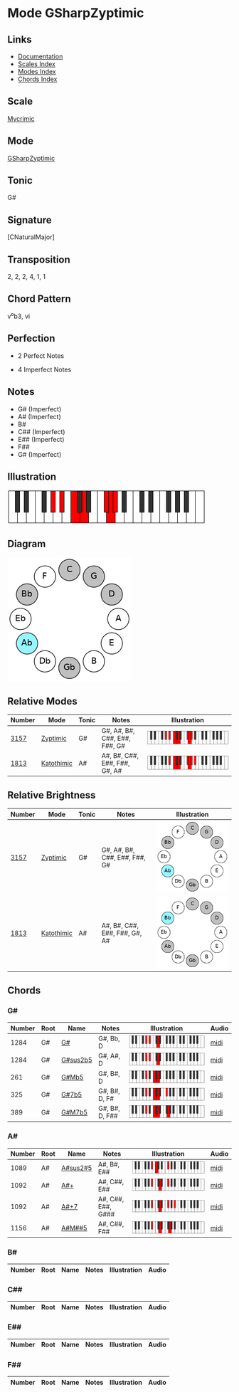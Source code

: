 # Mode GSharpZyptimic

## Links

- [Documentation](README.md)
- [Scales Index](Scales.md)
- [Modes Index](Modes.md)
- [Chords Index](Chords.md)

## Scale

[Mycrimic](ScaleMycrimic.md)

## Mode

[GSharpZyptimic](ModeGSharpZyptimic.md)

## Tonic

G#

## Signature

[CNaturalMajor]

## Transposition

2, 2, 2, 4, 1, 1

## Chord Pattern

v⁰b3, vi

## Perfection

 - 2 Perfect Notes

 - 4 Imperfect Notes

## Notes

- G# (Imperfect)
- A# (Imperfect)
- B#
- C## (Imperfect)
- E## (Imperfect)
- F##
- G# (Imperfect)

## Illustration

![GSharpZyptimic](ModeGSharpZyptimic.png)

## Diagram

![GSharpZyptimic](CircleModeGSharpZyptimic.png)

## Relative Modes

| Number | Mode | Tonic | Notes | Illustration |
|--------|------|-------|-------|--------------|
| [3157](https://ianring.com/musictheory/scales/3157) | [Zyptimic](ModeZyptimic.md) | G# | G#, A#, B#, C##, E##, F##, G# | ![GSharpZyptimic](ModeGSharpZyptimic.png) |
| [1813](https://ianring.com/musictheory/scales/1813) | [Katothimic](ModeKatothimic.md) | A# | A#, B#, C##, E##, F##, G#, A# | ![ASharpKatothimic](ModeASharpKatothimic.png) |
## Relative Brightness

| Number | Mode | Tonic | Notes | Illustration |
|--------|------|-------|-------|--------------|
| [3157](https://ianring.com/musictheory/scales/3157) | [Zyptimic](ModeZyptimic.md) | G# | G#, A#, B#, C##, E##, F##, G# | ![GSharpZyptimic](CircleModeGSharpZyptimic.png) |
| [1813](https://ianring.com/musictheory/scales/1813) | [Katothimic](ModeKatothimic.md) | A# | A#, B#, C##, E##, F##, G#, A# | ![ASharpKatothimic](CircleModeASharpKatothimic.png) |

## Chords

### G#

| Number | Root | Name | Notes | Illustration | Audio |
|--------|------|------|-------|--------------|-------|
| 1284 | G# | [G#](ChordGSharpDiminishedFlatThird.md) | G#, Bb, D | ![G#](ChordGSharpDiminishedFlatThirdRootPosition.png) | [midi](ChordGSharpDiminishedFlatThirdRootPosition.mid) |
| 1284 | G# | [G#sus2b5](ChordGSharpSuspendedSecondFlatFifth.md) | G#, A#, D | ![G#sus2b5](ChordGSharpSuspendedSecondFlatFifthRootPosition.png) | [midi](ChordGSharpSuspendedSecondFlatFifthRootPosition.mid) |
| 261 | G# | [G#Mb5](ChordGSharpMajorFlatFifth.md) | G#, B#, D | ![G#Mb5](ChordGSharpMajorFlatFifthRootPosition.png) | [midi](ChordGSharpMajorFlatFifthRootPosition.mid) |
| 325 | G# | [G#7b5](ChordGSharpDominantSeventhFlatFifth.md) | G#, B#, D, F# | ![G#7b5](ChordGSharpDominantSeventhFlatFifthRootPosition.png) | [midi](ChordGSharpDominantSeventhFlatFifthRootPosition.mid) |
| 389 | G# | [G#M7b5](ChordGSharpMajorSeventhFlatFifth.md) | G#, B#, D, F## | ![G#M7b5](ChordGSharpMajorSeventhFlatFifthRootPosition.png) | [midi](ChordGSharpMajorSeventhFlatFifthRootPosition.mid) |

### A#

| Number | Root | Name | Notes | Illustration | Audio |
|--------|------|------|-------|--------------|-------|
| 1089 | A# | [A#sus2#5](ChordASharpSuspendedSecondSharpFifth.md) | A#, B#, E## | ![A#sus2#5](ChordASharpSuspendedSecondSharpFifthRootPosition.png) | [midi](ChordASharpSuspendedSecondSharpFifthRootPosition.mid) |
| 1092 | A# | [A#+](ChordASharpAugmented.md) | A#, C##, E## | ![A#+](ChordASharpAugmentedRootPosition.png) | [midi](ChordASharpAugmentedRootPosition.mid) |
| 1092 | A# | [A#+7](ChordASharpAugmentedAugmentedSeventh.md) | A#, C##, E##, G### | ![A#+7](ChordASharpAugmentedAugmentedSeventhRootPosition.png) | [midi](ChordASharpAugmentedAugmentedSeventhRootPosition.mid) |
| 1156 | A# | [A#M##5](ChordASharpMajorDoubleSharpFifth.md) | A#, C##, F## | ![A#M##5](ChordASharpMajorDoubleSharpFifthRootPosition.png) | [midi](ChordASharpMajorDoubleSharpFifthRootPosition.mid) |

### B#

| Number | Root | Name | Notes | Illustration | Audio |
|--------|------|------|-------|--------------|-------|

### C##

| Number | Root | Name | Notes | Illustration | Audio |
|--------|------|------|-------|--------------|-------|

### E##

| Number | Root | Name | Notes | Illustration | Audio |
|--------|------|------|-------|--------------|-------|

### F##

| Number | Root | Name | Notes | Illustration | Audio |
|--------|------|------|-------|--------------|-------|

